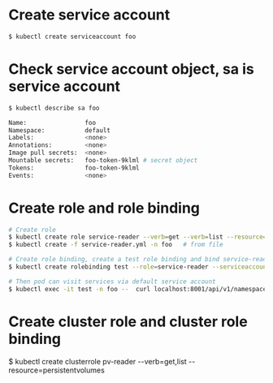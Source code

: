 # Create service account
```bash
$ kubectl create serviceaccount foo
```

# Check service account object, sa is service account
```bash
$ kubectl describe sa foo

Name:                foo
Namespace:           default
Labels:              <none>
Annotations:         <none>
Image pull secrets:  <none>
Mountable secrets:   foo-token-9klml # secret object
Tokens:              foo-token-9klml
Events:              <none>
```

# Create role and role binding
```bash
# Create role
$ kubectl create role service-reader --verb=get --verb=list --resource=services -n bar  
$ kubectl create -f service-reader.yml -n foo   # from file

# Create role binding, create a test role binding and bind service-reader and default service account in foo namespace
$ kubectl create rolebinding test --role=service-reader --serviceaccount=foo:default -n foo

# Then pod can visit services via default service account
$ kubectl exec -it test -n foo --  curl localhost:8001/api/v1/namespaces/foo/services
```

# Create cluster role and cluster role binding
$ kubectl create clusterrole pv-reader --verb=get,list --resource=persistentvolumes